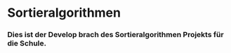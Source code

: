 # Sortieralgorithmen

### Dies ist der Develop brach des Sortieralgorithmen Projekts für die Schule.